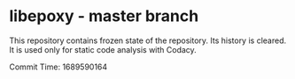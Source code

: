 # libepoxy - master branch

This repository contains frozen state of the repository.
Its history is cleared. It is used only for static code
analysis with Codacy.

Commit Time: 1689590164